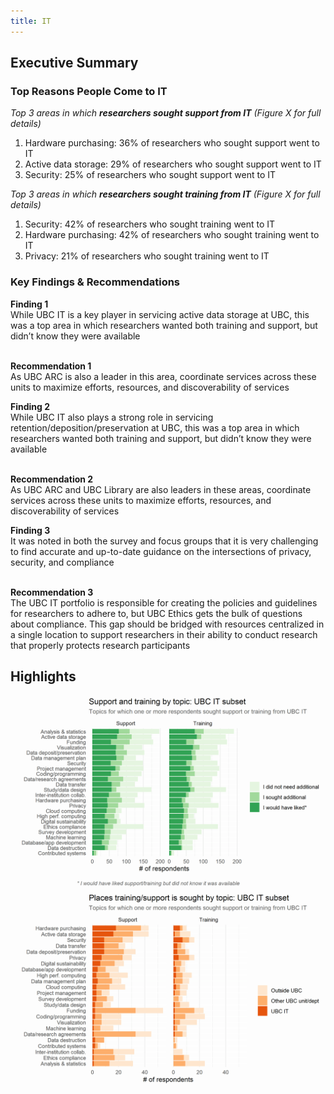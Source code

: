 ```yaml
---
title: IT
---
```


## Executive Summary
   

### Top Reasons People Come to IT

_Top 3 areas in which **researchers sought support from IT** (Figure X for full details)_

1. Hardware purchasing: 36% of researchers who sought support went to IT 
2. Active data storage: 29% of researchers who sought support went to IT 
3. Security: 25% of researchers who sought support went to IT 

_Top 3 areas in which **researchers sought training from IT** (Figure X for full details)_ 

1. Security: 42% of researchers who sought training went to IT 
2. Hardware purchasing: 42% of researchers who sought training went to IT 
3. Privacy: 21% of researchers who sought training went to IT 

### Key Findings & Recommendations

<div class="recommendation">
  <b>Finding 1</b>
  <br>
While UBC IT is a key player in servicing active data storage at UBC, this was a top area in which researchers wanted both training and support, but didn’t know they were available
  
  <br>
  <br>

<b>Recommendation 1</b>
  <br>
 As UBC ARC is also a leader in this area, coordinate services across these units to maximize efforts, resources, and discoverability of services
  </div>

<div class="recommendation">
  <b>Finding 2</b>
  <br>
While UBC IT also plays a strong role in servicing retention/deposition/preservation at UBC, this was a top area in which researchers wanted both training and support, but didn’t know they were available
  
  <br>
  <br>

 <b>Recommendation 2</b>
  <br>
  As UBC ARC and UBC Library are also leaders in these areas, coordinate services across these units to maximize efforts, resources, and discoverability of services
  </div>

<div class="recommendation">
  <b>Finding 3</b>
  <br>
It was noted in both the survey and focus groups that it is very challenging to find accurate and up-to-date guidance on the intersections of privacy, security, and compliance
  
  <br>
  <br>

<b>Recommendation 3</b>
  <br>
The UBC IT portfolio is responsible for creating the policies and guidelines for researchers to adhere to, but UBC Ethics gets the bulk of questions about compliance.  This gap should be bridged with resources centralized in a single location to support researchers in their ability to conduct research that properly protects research participants
  </div>


## Highlights

<img class="figure-sub" alt="Need for support/training" src="graphs/UBC_IT_support-training.png">

<img class="figure-sub" alt="Places support is sought" src="graphs/UBC_IT_where.png">
